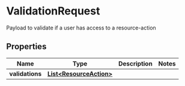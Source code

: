 

# ValidationRequest

Payload to validate if a user has access to a resource-action

## Properties

| Name | Type | Description | Notes |
|------------ | ------------- | ------------- | -------------|
|**validations** | [**List&lt;ResourceAction&gt;**](ResourceAction.md) |  |  |



